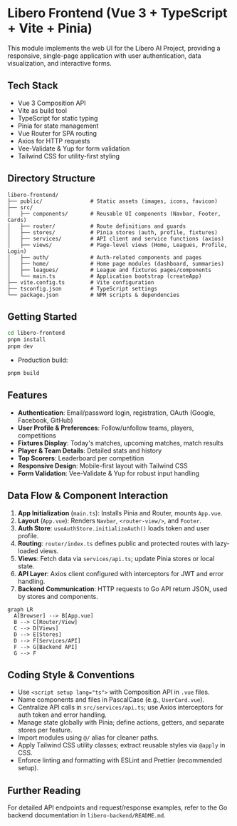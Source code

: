 # Libero Frontend (Vue 3 + TypeScript + Vite + Pinia)

This module implements the web UI for the Libero AI Project, providing a responsive, single-page application with user authentication, data visualization, and interactive forms.

## Tech Stack
- Vue 3 Composition API
- Vite as build tool
- TypeScript for static typing
- Pinia for state management
- Vue Router for SPA routing
- Axios for HTTP requests
- Vee-Validate & Yup for form validation
- Tailwind CSS for utility-first styling

## Directory Structure
```
libero-frontend/
├── public/               # Static assets (images, icons, favicon)
├── src/
│   ├── components/       # Reusable UI components (Navbar, Footer, Cards)
│   ├── router/           # Route definitions and guards
│   ├── stores/           # Pinia stores (auth, profile, fixtures)
│   ├── services/         # API client and service functions (axios)
│   ├── views/            # Page-level views (Home, Leagues, Profile, Login)
│   ├── auth/             # Auth-related components and pages
│   ├── home/             # Home page modules (dashboard, summaries)
│   ├── leagues/          # League and fixtures pages/components
│   └── main.ts           # Application bootstrap (createApp)
├── vite.config.ts        # Vite configuration
├── tsconfig.json         # TypeScript settings
└── package.json          # NPM scripts & dependencies
```

## Getting Started
```bash
cd libero-frontend
pnpm install
pnpm dev
```
- Production build:
```bash
pnpm build
```

## Features
- **Authentication**: Email/password login, registration, OAuth (Google, Facebook, GitHub)
- **User Profile & Preferences**: Follow/unfollow teams, players, competitions
- **Fixtures Display**: Today's matches, upcoming matches, match results
- **Player & Team Details**: Detailed stats and history
- **Top Scorers**: Leaderboard per competition
- **Responsive Design**: Mobile-first layout with Tailwind CSS
- **Form Validation**: Vee-Validate & Yup for robust input handling

## Data Flow & Component Interaction
1. **App Initialization** (`main.ts`): Installs Pinia and Router, mounts `App.vue`.
2. **Layout** (`App.vue`): Renders `Navbar`, `<router-view/>`, and `Footer`.
3. **Auth Store**: `useAuthStore.initializeAuth()` loads token and user profile.
4. **Routing**: `router/index.ts` defines public and protected routes with lazy-loaded views.
5. **Views**: Fetch data via `services/api.ts`; update Pinia stores or local state.
6. **API Layer**: Axios client configured with interceptors for JWT and error handling.
7. **Backend Communication**: HTTP requests to Go API return JSON, used by stores and components.

```mermaid
graph LR
  A[Browser] --> B[App.vue]
  B --> C[Router/View]
  C --> D[Views]
  D --> E[Stores]
  D --> F[Services/API]
  F --> G[Backend API]
  G --> F
```  

## Coding Style & Conventions
- Use `<script setup lang="ts">` with Composition API in `.vue` files.
- Name components and files in PascalCase (e.g., `UserCard.vue`).
- Centralize API calls in `src/services/api.ts`; use Axios interceptors for auth token and error handling.
- Manage state globally with Pinia; define actions, getters, and separate stores per feature.
- Import modules using `@/` alias for cleaner paths.
- Apply Tailwind CSS utility classes; extract reusable styles via `@apply` in CSS.
- Enforce linting and formatting with ESLint and Prettier (recommended setup).

## Further Reading
For detailed API endpoints and request/response examples, refer to the Go backend documentation in `libero-backend/README.md`.
